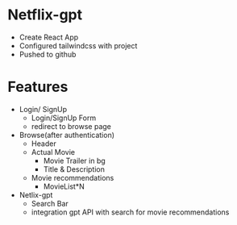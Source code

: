 # Netflix-gpt
- Create React App
- Configured tailwindcss with project
- Pushed to github
# Features
- Login/ SignUp
  - Login/SignUp Form
  - redirect to browse page  
- Browse(after authentication)
  - Header
  - Actual Movie
    - Movie Trailer in bg
    - Title & Description
  - Movie recommendations
    - MovieList*N
- Netlix-gpt
  - Search Bar
  - integration gpt API with search for movie recommendations
